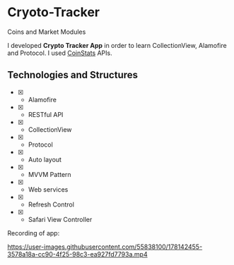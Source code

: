 # Cryoto-Tracker
Coins and Market Modules

I developed **Crypto Tracker App** in order to learn CollectionView, Alamofire and Protocol. I used [CoinStats](https://coinstats.app) APIs. 

## Technologies and Structures


 - [x] - Alamofire
 - [x] - RESTful API
 - [x] - CollectionView
 - [x] - Protocol
 - [x] - Auto layout
 - [x] - MVVM Pattern
 - [x] - Web services
 - [x] - Refresh Control
 - [x] - Safari View Controller

 
 
 Recording of app:

https://user-images.githubusercontent.com/55838100/178142455-3578a18a-cc90-4f25-98c3-ea927fd7793a.mp4


